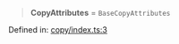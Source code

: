 > **CopyAttributes** = `BaseCopyAttributes`

Defined in: [copy/index.ts:3](https://github.com/rossrobino/components/blob/main/packages/drab/src/copy/index.ts#L3)
